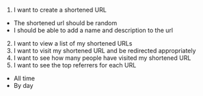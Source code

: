 1. I want to create a shortened URL
  - The shortened url should be random
  - I should be able to add a name and description to the url
2. I want to view a list of my shortened URLs
3. I want to visit my shortened URL and be redirected appropriately
4. I want to see how many people have visited my shortened URL
6. I want to see the top referrers for each URL
  - All time
  - By day
